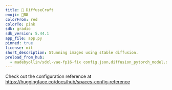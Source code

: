 ```yaml
---
title: 🧩 DiffuseCraft
emoji: 🧩🖼️
colorFrom: red
colorTo: pink
sdk: gradio
sdk_version: 5.44.1
app_file: app.py
pinned: true
license: mit
short_description: Stunning images using stable diffusion.
preload_from_hub:
  - madebyollin/sdxl-vae-fp16-fix config.json,diffusion_pytorch_model.safetensors
---
```


Check out the configuration reference at https://huggingface.co/docs/hub/spaces-config-reference